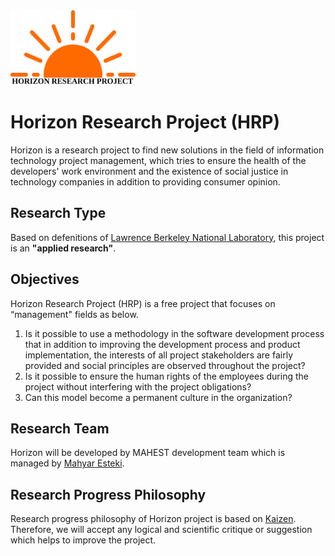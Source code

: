 <img src="https://raw.githubusercontent.com/mahyaresteki/Horizon/master/logo.png" width="200" height="120">

# Horizon Research Project (HRP)
Horizon is a research project to find new solutions in the field of information technology project management, which tries to ensure the health of the developers' work environment and the existence of social justice in technology companies in addition to providing consumer opinion.

## Research Type
Based on defenitions of [Lawrence Berkeley	National	Laboratory](https://www.sjsu.edu/people/fred.prochaska/courses/ScWk170/s0/Basic-vs.-Applied-Research.pdf), this project is an **"applied research"**.

## Objectives
Horizon Research Project (HRP) is a free project that focuses on “management" fields as below.

1. Is it possible to use a methodology in the software development process that in addition to improving the development process and product implementation, the interests of all project stakeholders are fairly provided and social principles are observed throughout the project?
2. Is it possible to ensure the human rights of the employees during the project without interfering with the project obligations?
3. Can this model become a permanent culture in the organization?

## Research Team
Horizon will be developed by MAHEST development team which is managed by [Mahyar Esteki](https://www.linkedin.com/in/mahyaresteki/).

## Research Progress Philosophy
Research progress philosophy of Horizon project is based on [Kaizen](https://en.wikipedia.org/wiki/Kaizen). Therefore, we will accept any logical and scientific critique or suggestion which helps to improve the project.
